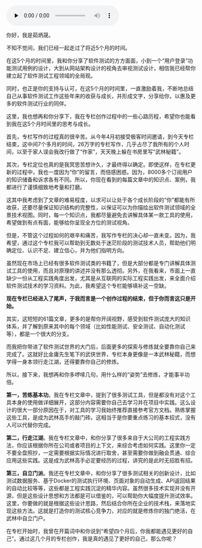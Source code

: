 <audio id="audio" title="结束语 | 不是结束，而是开始" controls="" preload="none"><source id="mp3" src="https://static001.geekbang.org/resource/audio/ab/ee/ab57b1c5e761dba18f548b64aeaab7ee.mp3"></audio>

你好，我是茹炳晟。

不知不觉间，我们已经一起走过了将近5个月的时间。

在这5个月的时间里，我和你分享了软件测试的方方面面，小到一个“用户登录”功能测试用例的设计，大到从网站架构设计的视角去审视测试设计，相信我已经帮你建立起了软件测试工程领域的全局观。

同时，也正是你的支持与认可，在这5个月的时间里，一直激励着我，不断地总结自己从事软件测试工作这些年来的收获与成长，并形成文字，分享给你，以惠及更多的软件测试行业的同伴。

这里，我也想再和你分享下，我在专栏创作过程中的一些心路历程，希望你也能看到我在这5个月时间里的思考与成长。

首先，专栏写作的过程真的很辛苦。从今年4月初接受极客时间邀请，到今天专栏结束，这中间7个多月的时间，26万字的专栏写作，几乎占尽了我所有的个人时间，以至于家人误会我改行做了“作家”，天天晚上躲在书房里写“武林秘籍”。

其次，专栏定位也真的是我冥思苦想许久，才最终得以确定。即使这样，在专栏更新的过程中，我也一度因为“你”的留言，而倍感困惑。因为，8000多个订阅用户的知识储备和诉求各有不同。所以，你现在看到的每篇文章中的知识点、案例，我都进行了谨慎细致地考量和打磨。

这其中我考虑到了文章的难易程度，以求可以让处于各个成长阶段的“你”都能有所收获，还要尽量保证知识结构的完整性，以保证可以为你描绘出软件测试领域的全景技术视图。同时，每一个知识点，我都尽量避免去讲解具体某一款工具的使用，希望做到有点有面，能够给你呈现全方位的测试视角。

但是，不管这个过程如何的艰辛和痛苦，我写作专栏的决心却一直未变。因为，我希望，通过这个专栏我可以帮助到无数处于迷茫阶段的测试技术人员，帮助他们明确定位、认识不足、建立信心，并为他们指明方向。

虽然现在市场上已经有很多软件测试类的书籍了，但是大部分都是专门讲解具体测试工具的使用，而且对原理的讲述并没有那么透彻。另外，在我看来，市面上一直缺少一份从工程实践角度出发，尤其是从互联网的实际工程实践出发，来全面介绍软件测试技术的学习资料。为此，我希望这个专栏能够填补这一空缺。

**现在专栏已经进入了尾声，于我而言是一个创作过程的结束，但于你而言这只是开始。**

其实，这短短的61篇文章，更多的是帮你开阔视野，感受到软件测试庞大的知识体系，并了解到原来其中的每个领域（比如性能测试、安全测试、自动化测试等），都是一个很大的分支。

而我把你带进了软件测试世界的大门后，后面更多的探索与修炼就全要靠你自己来完成了。这就好比金庸先生笔下的武侠世界，专栏本身更像是一本武林秘籍，而想学得一身本领行走江湖，还得要靠你自己的修炼。

所以，接下来，我想再和你多啰嗦几句，用什么样的“姿势”去修炼，才能事半功倍。

**第一，苦练基本功**。我在专栏文章中，提到了很多测试工具，但是都没有对这个工具本身的使用做详细展开，这部分内容需要你自己去学习并在项目中实践。这么设计的很大一部分原因在于，对工具的学习我始终推荐直接参考官方文档。熟练掌握这些工具，是成为武林高手的敲门砖。这相当于是你要重点练习的基本招式，没有人可以代替你完成。

**第二，行走江湖**。我在专栏文章中，和你分享了很多来自于大公司的工程实践方法，你应该根据你所在公司或者项目的上下文，来综合考虑如何实践。这里你一定不要全盘照抄，一定需要根据实际情况进行取舍，甚至需要你做到融会贯通、综合应用这些实践。这是成为武林高手必定要经历的过程，讲究的是此时无招胜有招。

**第三，自立门派**。我还在专栏文章中，和你分享了很多测试相关的创新设计，比如测试数据服务、基于Docker的测试执行环境、页面对象的自动生成、API返回结果的自动比较等等，这些都是工程实践沉淀的精华内容。虽然很多技术实现并没有开源，但是这些设计思想和方法都是可以借鉴的，可以帮助你大幅度提升测试效率。这里，你要做的就是根据这些设计思路，然后结合你所在企业的技术栈，来落地实现这些方法。这就是打造你的测试核心竞争力，对应的就是修炼你的独门绝活，在武林中自立门户。

在专栏开始时，我曾在开篇词中和你说到“希望四个月后，你我都能遇见更好的自己”。通过这几个月的专栏创作，我是真的遇见了更好的自己，那么你呢？

[<img src="https://static001.geekbang.org/resource/image/a2/b6/a21afe860dc9667473ed3191ee9d25b6.jpg" alt="">](http://lixbr66veiw63rtj.mikecrm.com/uR2pWiQ)
